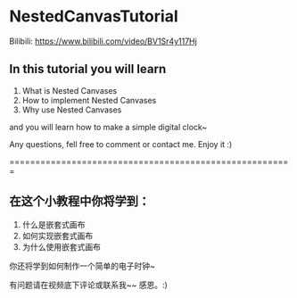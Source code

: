 # NestedCanvasTutorial

Bilibili: https://www.bilibili.com/video/BV1Sr4y117Hj

## In this tutorial you will learn

1. What is Nested Canvases
2. How to implement Nested Canvases
3. Why use Nested Canvases

and you will learn how to make a simple digital clock~

Any questions, fell free to comment or contact me. Enjoy it :) 

=======================================================

## 在这个小教程中你将学到：

1. 什么是嵌套式画布
2. 如何实现嵌套式画布
3. 为什么使用嵌套式画布

你还将学到如何制作一个简单的电子时钟~

有问题请在视频底下评论或联系我~~ 感恩。:)